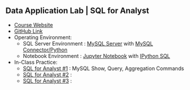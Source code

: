 ## Data Application Lab | SQL for Analyst

* <a href="https://www.dataapplab.com/datascience/" target="_blank">Course Website</a>
* <a href="https://github.com/smartzdp/Data-Application-Lab/tree/master/Data%20Scientist%20Bootcamp/MySQL%20for%20Analyst" target="_blank">GitHub Link</a>
* Operating Environment:
  * SQL Server Environment : <a href="https://www.mysql.com/" target="_blank">MySQL Server</a> with <a href="https://github.com/mysql/mysql-connector-python" target="_blank">MySQL Connector/Python</a>
  * Notebook Environment : <a href="https://jupyter.org/" target="_blank">Jupyter Notebook</a> with <a href="https://github.com/catherinedevlin/ipython-sql" target="_blank">IPython SQL</a>
* In-Class Practice:
  * <a href="https://smartzdp.github.io/dataapplab/mysql/SQL-for-Analyst-1.html" target="_blank">SQL for Analyst #1</a> : MySQL Show, Query, Aggregation Commands
  * <a href="https://smartzdp.github.io/dataapplab/mysql/SQL-for-Analyst-2.html" target="_blank">SQL for Analyst #2</a> : 
  * <a href="https://smartzdp.github.io/dataapplab/mysql/SQL-for-Analyst-3.html" target="_blank">SQL for Analyst #3</a> : 
